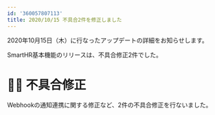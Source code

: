 ```yaml
---
id: '360057807113'
title: 2020/10/15 不具合2件を修正しました
---
```

2020年10月15日（木）に行なったアップデートの詳細をお知らせします。

SmartHR基本機能のリリースは、不具合修正2件でした。

# 👨‍⚕️ 不具合修正

Webhookの通知連携に関する修正など、2件の不具合修正を行ないました。
